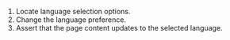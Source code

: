 1. Locate language selection options.
2. Change the language preference.
3. Assert that the page content updates to the selected language.